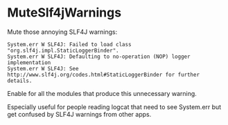 # MuteSlf4jWarnings

Mute those annoying SLF4J warnings:

```log
System.err W SLF4J: Failed to load class "org.slf4j.impl.StaticLoggerBinder".
System.err W SLF4J: Defaulting to no-operation (NOP) logger implementation
System.err W SLF4J: See http://www.slf4j.org/codes.html#StaticLoggerBinder for further details.
```

Enable for all the modules that produce this unnecessary warning.

Especially useful for people reading logcat that need to see System.err but get confused by SLF4J warnings from other apps.
